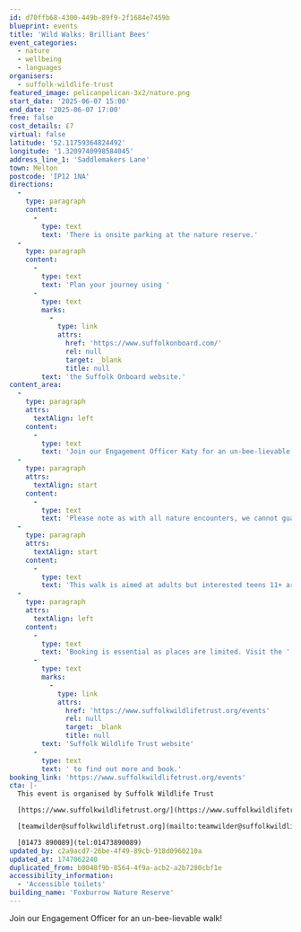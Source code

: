 ```yaml
---
id: d70ffb68-4300-449b-89f9-2f1684e7459b
blueprint: events
title: 'Wild Walks: Brilliant Bees'
event_categories:
  - nature
  - wellbeing
  - languages
organisers:
  - suffolk-wildlife-trust
featured_image: pelicanpelican-3x2/nature.png
start_date: '2025-06-07 15:00'
end_date: '2025-06-07 17:00'
free: false
cost_details: £7
virtual: false
latitude: '52.11759364824492'
longitude: '1.3209740998584045'
address_line_1: 'Saddlemakers Lane'
town: Melton
postcode: 'IP12 1NA'
directions:
  -
    type: paragraph
    content:
      -
        type: text
        text: 'There is onsite parking at the nature reserve.'
  -
    type: paragraph
    content:
      -
        type: text
        text: 'Plan your journey using '
      -
        type: text
        marks:
          -
            type: link
            attrs:
              href: 'https://www.suffolkonboard.com/'
              rel: null
              target: _blank
              title: null
        text: 'the Suffolk Onboard website.'
content_area:
  -
    type: paragraph
    attrs:
      textAlign: left
    content:
      -
        type: text
        text: 'Join our Engagement Officer Katy for an un-bee-lievable walk! Katy has a PhD in bumblebee behaviour and will show you the hidden world of these amazing insects as you explore our beautiful reserve.'
  -
    type: paragraph
    attrs:
      textAlign: start
    content:
      -
        type: text
        text: 'Please note as with all nature encounters, we cannot guarantee sightings especially in poor weather.'
  -
    type: paragraph
    attrs:
      textAlign: start
    content:
      -
        type: text
        text: 'This walk is aimed at adults but interested teens 11+ are welcome if accompanied by an adult with a ticket. We are also running bee themed Wild Families (5-11yo) and Young Naturalists (11-16yo) in June, please check our events page for more details.'
  -
    type: paragraph
    attrs:
      textAlign: left
    content:
      -
        type: text
        text: 'Booking is essential as places are limited. Visit the '
      -
        type: text
        marks:
          -
            type: link
            attrs:
              href: 'https://www.suffolkwildlifetrust.org/events'
              rel: null
              target: _blank
              title: null
        text: 'Suffolk Wildlife Trust website'
      -
        type: text
        text: ' to find out more and book.'
booking_link: 'https://www.suffolkwildlifetrust.org/events'
cta: |-
  This event is organised by Suffolk Wildlife Trust

  [https://www.suffolkwildlifetrust.org/](https://www.suffolkwildlifetrust.org/)

  [teamwilder@suffolkwildlifetrust.org](mailto:teamwilder@suffolkwildlifetrust.org)

  [01473 890089](tel:01473890089)
updated_by: c2a9acd7-26be-4f49-89cb-918d0960210a
updated_at: 1747062240
duplicated_from: b0048f9b-8564-4f9a-acb2-a2b7280cbf1e
accessibility_information:
  - 'Accessible toilets'
building_name: 'Foxburrow Nature Reserve'
---
```

Join our Engagement Officer for an un-bee-lievable walk!